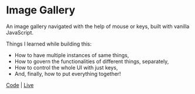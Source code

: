 # Image Gallery

An image gallery navigated with the help of mouse or keys, built with vanilla JavaScript.

Things I learned while building this:

- How to have multiple instances of same things,
- How to govern the functionalities of different things, separately,
- How to control the whole UI with just keys,
- And, finally, how to put everything together!

[Code](https://github.com/abhay-vats/js-gallery) | [Live](https://abhay-vats.github.io/js-gallery)
